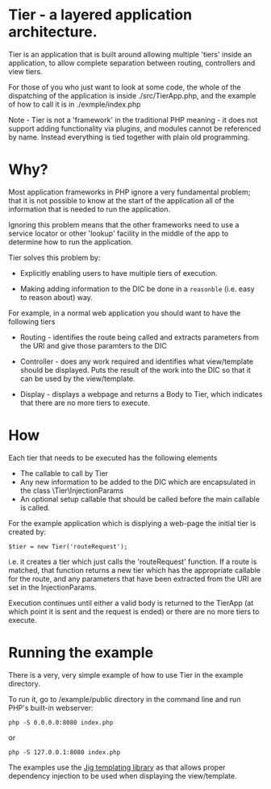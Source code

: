 
# Tier - a layered application architecture.

Tier is an application that is built around allowing multiple 'tiers' inside an application, to allow complete separation between routing, controllers and view tiers.

For those of you who just want to look at some code, the whole of the dispatching of the application is inside ./src/TierApp.php, and the example of how to call it is in ./exmple/index.php

Note - Tier is not a 'framework' in the traditional PHP meaning - it does not support adding functionality via plugins, and modules cannot be referenced by name. Instead everything is tied together with plain old programming.


# Why?

Most application frameworks in PHP ignore a very fundamental problem; that it is not possible to know at the start of the application all of the information that is needed to run the application.

Ignoring this problem means that the other frameworks need to use a service locator or other 'lookup' facility in the middle of the app to determine how to run the application.

Tier solves this problem by:

* Explicitly enabling users to have multiple tiers of execution.

* Making adding information to the DIC be done in a `reasonble` (i.e. easy to reason about) way.

For example, in a normal web application you should want to have the following tiers

* Routing - identifies the route being called and extracts parameters from the URI and give those paramters to the DIC

* Controller - does any work required and identifies what view/template should be displayed. Puts the result of the work into the DIC so that it can be used by the view/template.

* Display - displays a webpage and returns a Body to Tier, which indicates that there are no more tiers to execute. 

# How

Each tier that needs to be executed has the following elements

* The callable to call by Tier
* Any new information to be added to the DIC which are encapsulated in the class \Tier\InjectionParams 
* An optional setup callable that should be called before the main callable is called. 

For the example application which is displying a web-page the initial tier is created by:

    $tier = new Tier('routeRequest');
    
i.e. it creates a tier which just calls the 'routeRequest' function. If a route is matched, that function returns a new tier which has the appropriate callable for the route, and any parameters that have been extracted from the URI are set in the InjectionParams.

Execution continues until either a valid body is returned to the TierApp (at which point it is sent and the request is ended) or there are no more tiers to execute.


# Running the example

There is a very, very simple example of how to use Tier in the example directory.

To run it, go to /example/public directory in the command line and run PHP's built-in webserver:

`php -S 0.0.0.0:8080 index.php`

or 

`php -S 127.0.0.1:8080 index.php`

The examples use the [Jig templating library](https://github.com/danack/jig) as that allows proper dependency injection to be used when displaying the view/template.
